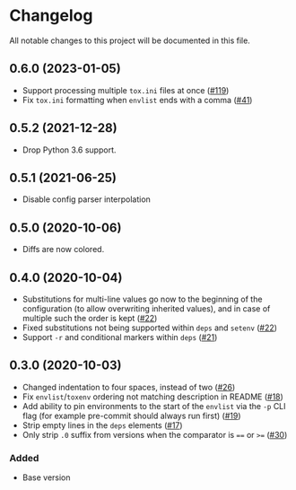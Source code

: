 # Changelog

All notable changes to this project will be documented in this file.

## 0.6.0 (2023-01-05)

- Support processing multiple `tox.ini` files at once ([#119](https://github.com/tox-dev/tox-ini-fmt/pull/119))
- Fix `tox.ini` formatting when `envlist` ends with a comma
  ([#41](https://github.com/tox-dev/tox-ini-fmt/issues/41))

## 0.5.2 (2021-12-28)

- Drop Python 3.6 support.

## 0.5.1 (2021-06-25)

- Disable config parser interpolation

## 0.5.0 (2020-10-06)

- Diffs are now colored.

## 0.4.0 (2020-10-04)

- Substitutions for multi-line values go now to the beginning of the configuration (to allow overwriting inherited
  values), and in case of multiple such the order is kept ([#22](https://github.com/tox-dev/tox-ini-fmt/issues/22))
- Fixed substitutions not being supported within `deps` and `setenv`
  ([#22](https://github.com/tox-dev/tox-ini-fmt/issues/22))
- Support `-r` and conditional markers within `deps` ([#21](https://github.com/tox-dev/tox-ini-fmt/issues/21))

## 0.3.0 (2020-10-03)

- Changed indentation to four spaces, instead of two ([#26](https://github.com/tox-dev/tox-ini-fmt/issues/26))
- Fix `envlist`/`toxenv` ordering not matching description in README
  ([#18](https://github.com/tox-dev/tox-ini-fmt/issues/18))
- Add ability to pin environments to the start of the `envlist` via the `-p` CLI flag (for example pre-commit should
  always run first) ([#19](https://github.com/tox-dev/tox-ini-fmt/issues/19))
- Strip empty lines in the `deps` elements ([#17](https://github.com/tox-dev/tox-ini-fmt/issues/17))
- Only strip `.0` suffix from versions when the comparator is `==` or `>=`
  ([#30](https://github.com/tox-dev/tox-ini-fmt/issues/30))

### Added

- Base version
